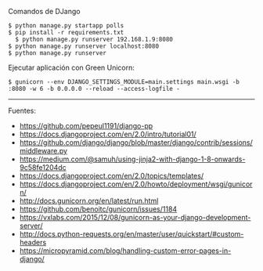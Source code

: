 Comandos de DJango

    $ python manage.py startapp polls
    $ pip install -r requirements.txt
	  $ python manage.py runserver 192.168.1.9:8080
    $ python manage.py runserver localhost:8080
    $ python manage.py runserver

Ejecutar aplicación con Green Unicorn:

    $ gunicorn --env DJANGO_SETTINGS_MODULE=main.settings main.wsgi -b :8080 -w 6 -b 0.0.0.0 --reload --access-logfile -

---

Fuentes:

+ https://github.com/pepeul1191/django-pp
+ https://docs.djangoproject.com/en/2.0/intro/tutorial01/
+ https://github.com/django/django/blob/master/django/contrib/sessions/middleware.py
+ https://medium.com/@samuh/using-jinja2-with-django-1-8-onwards-9c58fe1204dc
+ https://docs.djangoproject.com/en/2.0/topics/templates/
+ https://docs.djangoproject.com/en/2.0/howto/deployment/wsgi/gunicorn/
+ http://docs.gunicorn.org/en/latest/run.html
+ https://github.com/benoitc/gunicorn/issues/1184
+ https://vxlabs.com/2015/12/08/gunicorn-as-your-django-development-server/
+ http://docs.python-requests.org/en/master/user/quickstart/#custom-headers
+ https://micropyramid.com/blog/handling-custom-error-pages-in-django/
